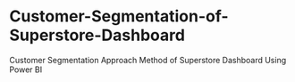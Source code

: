 # Customer-Segmentation-of-Superstore-Dashboard
Customer Segmentation Approach Method of Superstore Dashboard Using Power BI
